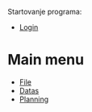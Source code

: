 Startovanje programa: 

- [Login](camp2_en/d_en/login_en.md)



# Main menu

- [File](camp2_en/x_en/x_en.md)
- [Datas](camp2_en/m_en/m_en.md)
- [Planning](camp2_en/p1_en/p1_en.md)
